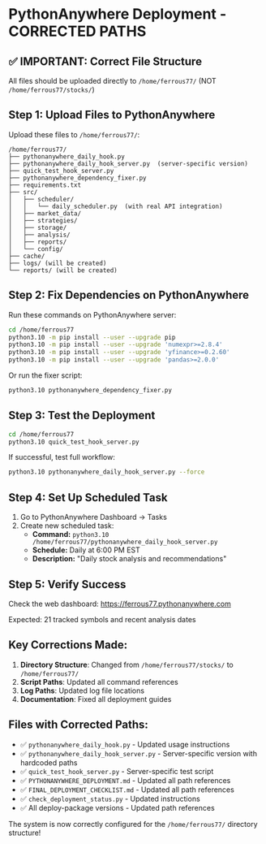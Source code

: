 # PythonAnywhere Deployment - CORRECTED PATHS

## ✅ IMPORTANT: Correct File Structure

All files should be uploaded directly to `/home/ferrous77/` (NOT `/home/ferrous77/stocks/`)

## Step 1: Upload Files to PythonAnywhere

Upload these files to `/home/ferrous77/`:

```
/home/ferrous77/
├── pythonanywhere_daily_hook.py
├── pythonanywhere_daily_hook_server.py  (server-specific version)
├── quick_test_hook_server.py
├── pythonanywhere_dependency_fixer.py
├── requirements.txt
├── src/
│   ├── scheduler/
│   │   └── daily_scheduler.py  (with real API integration)
│   ├── market_data/
│   ├── strategies/
│   ├── storage/
│   ├── analysis/
│   ├── reports/
│   └── config/
├── cache/
├── logs/ (will be created)
└── reports/ (will be created)
```

## Step 2: Fix Dependencies on PythonAnywhere

Run these commands on PythonAnywhere server:

```bash
cd /home/ferrous77
python3.10 -m pip install --user --upgrade pip
python3.10 -m pip install --user --upgrade 'numexpr>=2.8.4'
python3.10 -m pip install --user --upgrade 'yfinance>=0.2.60'
python3.10 -m pip install --user --upgrade 'pandas>=2.0.0'
```

Or run the fixer script:
```bash
python3.10 pythonanywhere_dependency_fixer.py
```

## Step 3: Test the Deployment

```bash
cd /home/ferrous77
python3.10 quick_test_hook_server.py
```

If successful, test full workflow:
```bash
python3.10 pythonanywhere_daily_hook_server.py --force
```

## Step 4: Set Up Scheduled Task

1. Go to PythonAnywhere Dashboard → Tasks
2. Create new scheduled task:
   - **Command:** `python3.10 /home/ferrous77/pythonanywhere_daily_hook_server.py`
   - **Schedule:** Daily at 6:00 PM EST
   - **Description:** "Daily stock analysis and recommendations"

## Step 5: Verify Success

Check the web dashboard: https://ferrous77.pythonanywhere.com

Expected: 21 tracked symbols and recent analysis dates

## Key Corrections Made:

1. **Directory Structure**: Changed from `/home/ferrous77/stocks/` to `/home/ferrous77/`
2. **Script Paths**: Updated all command references
3. **Log Paths**: Updated log file locations
4. **Documentation**: Fixed all deployment guides

## Files with Corrected Paths:

- ✅ `pythonanywhere_daily_hook.py` - Updated usage instructions
- ✅ `pythonanywhere_daily_hook_server.py` - Server-specific version with hardcoded paths
- ✅ `quick_test_hook_server.py` - Server-specific test script
- ✅ `PYTHONANYWHERE_DEPLOYMENT.md` - Updated all path references
- ✅ `FINAL_DEPLOYMENT_CHECKLIST.md` - Updated all path references
- ✅ `check_deployment_status.py` - Updated instructions
- ✅ All deploy-package versions - Updated path references

The system is now correctly configured for the `/home/ferrous77/` directory structure!
